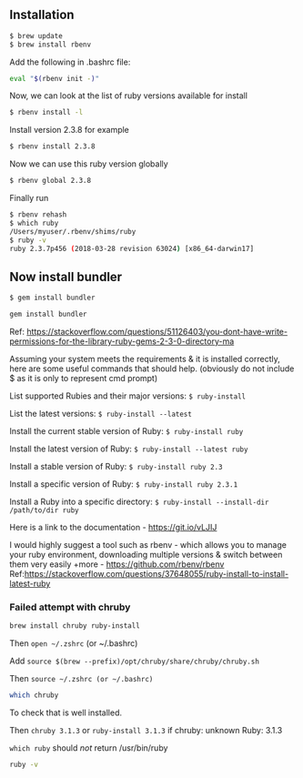## Installation

```sh
$ brew update
$ brew install rbenv
```
Add the following in .bashrc file:
```sh
eval "$(rbenv init -)"
```
Now, we can look at the list of ruby versions available for install

```sh
$ rbenv install -l
```
Install version 2.3.8 for example

```sh
$ rbenv install 2.3.8
```
Now we can use this ruby version globally

```sh
$ rbenv global 2.3.8
```
Finally run

```sh
$ rbenv rehash
$ which ruby
/Users/myuser/.rbenv/shims/ruby
$ ruby -v
ruby 2.3.7p456 (2018-03-28 revision 63024) [x86_64-darwin17]
```

## Now install bundler

```sh
$ gem install bundler
```


```sh
gem install bundler
```
Ref: https://stackoverflow.com/questions/51126403/you-dont-have-write-permissions-for-the-library-ruby-gems-2-3-0-directory-ma



Assuming your system meets the requirements & it is installed correctly, here are some useful commands that should help. (obviously do not include $ as it is only to represent cmd prompt)

List supported Rubies and their major versions: `$ ruby-install`

List the latest versions: `$ ruby-install --latest`

Install the current stable version of Ruby: `$ ruby-install ruby`

Install the latest version of Ruby: `$ ruby-install --latest ruby`

Install a stable version of Ruby: `$ ruby-install ruby 2.3`

Install a specific version of Ruby: `$ ruby-install ruby 2.3.1`

Install a Ruby into a specific directory: `$ ruby-install --install-dir /path/to/dir ruby`

Here is a link to the documentation - https://git.io/vLJIJ

I would highly suggest a tool such as rbenv - which allows you to manage your ruby environment, downloading multiple versions & switch between them very easily +more - https://github.com/rbenv/rbenv
Ref:https://stackoverflow.com/questions/37648055/ruby-install-to-install-latest-ruby




### Failed attempt with chruby
```sh
brew install chruby ruby-install
```

Then `open ~/.zshrc` (or ~/.bashrc)

Add `source $(brew --prefix)/opt/chruby/share/chruby/chruby.sh`

Then `source ~/.zshrc (or ~/.bashrc)`

```sh
which chruby
```

To check that is well installed. 

Then `chruby 3.1.3` or  `ruby-install 3.1.3` if chruby: unknown Ruby: 3.1.3

`which ruby` should *not* return /usr/bin/ruby

```sh
ruby -v
```
